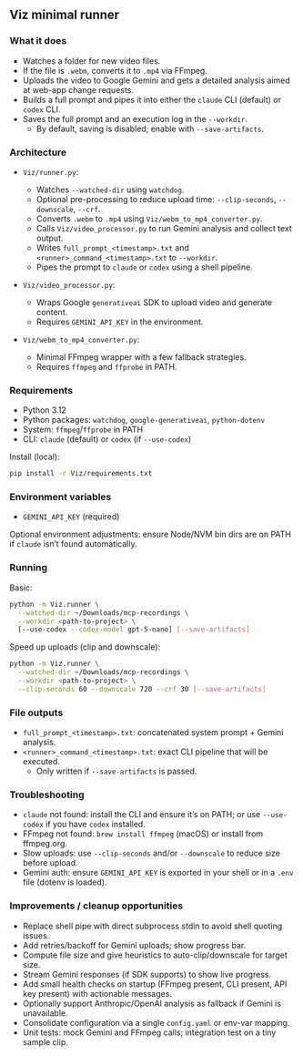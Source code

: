 ## Viz minimal runner

### What it does

- Watches a folder for new video files.
- If the file is `.webm`, converts it to `.mp4` via FFmpeg.
- Uploads the video to Google Gemini and gets a detailed analysis aimed at web-app change requests.
- Builds a full prompt and pipes it into either the `claude` CLI (default) or `codex` CLI.
- Saves the full prompt and an execution log in the `--workdir`.
  - By default, saving is disabled; enable with `--save-artifacts`.

### Architecture

- `Viz/runner.py`:

  - Watches `--watched-dir` using `watchdog`.
  - Optional pre-processing to reduce upload time: `--clip-seconds`, `--downscale`, `--crf`.
  - Converts `.webm` to `.mp4` using `Viz/webm_to_mp4_converter.py`.
  - Calls `Viz/video_processor.py` to run Gemini analysis and collect text output.
  - Writes `full_prompt_<timestamp>.txt` and `<runner>_command_<timestamp>.txt` to `--workdir`.
  - Pipes the prompt to `claude` or `codex` using a shell pipeline.

- `Viz/video_processor.py`:

  - Wraps Google `generativeai` SDK to upload video and generate content.
  - Requires `GEMINI_API_KEY` in the environment.

- `Viz/webm_to_mp4_converter.py`:
  - Minimal FFmpeg wrapper with a few fallback strategies.
  - Requires `ffmpeg` and `ffprobe` in PATH.

### Requirements

- Python 3.12
- Python packages: `watchdog`, `google-generativeai`, `python-dotenv`
- System: `ffmpeg`/`ffprobe` in PATH
- CLI: `claude` (default) or `codex` (if `--use-codex`)

Install (local):

```bash
pip install -r Viz/requirements.txt
```

### Environment variables

- `GEMINI_API_KEY` (required)

Optional environment adjustments: ensure Node/NVM bin dirs are on PATH if `claude` isn’t found automatically.

### Running

Basic:

```bash
python -m Viz.runner \
  --watched-dir ~/Downloads/mcp-recordings \
  --workdir <path-to-project> \
  [--use-codex --codex-model gpt-5-nano] [--save-artifacts]
```

Speed up uploads (clip and downscale):

```bash
python -m Viz.runner \
  --watched-dir ~/Downloads/mcp-recordings \
  --workdir <path-to-project> \
  --clip-seconds 60 --downscale 720 --crf 30 [--save-artifacts]
```

### File outputs

- `full_prompt_<timestamp>.txt`: concatenated system prompt + Gemini analysis.
- `<runner>_command_<timestamp>.txt`: exact CLI pipeline that will be executed.
  - Only written if `--save-artifacts` is passed.

### Troubleshooting

- `claude` not found: install the CLI and ensure it’s on PATH; or use `--use-codex` if you have `codex` installed.
- FFmpeg not found: `brew install ffmpeg` (macOS) or install from ffmpeg.org.
- Slow uploads: use `--clip-seconds` and/or `--downscale` to reduce size before upload.
- Gemini auth: ensure `GEMINI_API_KEY` is exported in your shell or in a `.env` file (dotenv is loaded).

### Improvements / cleanup opportunities

- Replace shell pipe with direct subprocess stdin to avoid shell quoting issues.
- Add retries/backoff for Gemini uploads; show progress bar.
- Compute file size and give heuristics to auto-clip/downscale for target size.
- Stream Gemini responses (if SDK supports) to show live progress.
- Add small health checks on startup (FFmpeg present, CLI present, API key present) with actionable messages.
- Optionally support Anthropic/OpenAI analysis as fallback if Gemini is unavailable.
- Consolidate configuration via a single `config.yaml` or env-var mapping.
- Unit tests: mock Gemini and FFmpeg calls; integration test on a tiny sample clip.
